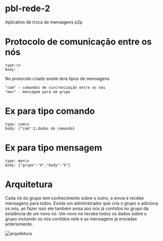 # pbl-rede-2
Aplicativo de troca de mensagens p2p

# Protocolo de comunicação entre os nós
```
type:\n
body:

```
No protocolo criado existe dois tipos de mensagens

```
"com" - comandos de sincronização entre os nós
"men" - mensagem para um grupo
```
# Ex para tipo comando

```
type: com\n
body: {"com":1,dados do comando}

```
# Ex para tipo mensagem

```
type: men\n
body: {"grupo":"X","body":"X"}

```
# Arquitetura

Cada nó do grupo tem conhecimento sobre o outro, e envia e recebe mensagens para todos.  Existe um administrador que cria o grupo e adiciona os nós, ao fazer isso ele também avisa aos nós já contidos no grupo da existência de um novo nó. Um novo nó recebe todos os dados sobre o grupo incluindo os nós contidos nele e as mensagens já enviadas anteriomente.  

![arquitetura](https://github.com/absilva21/pbl-rede-2/assets/83670712/6ceb0338-5d96-41ea-a769-1b34782ad74a)

